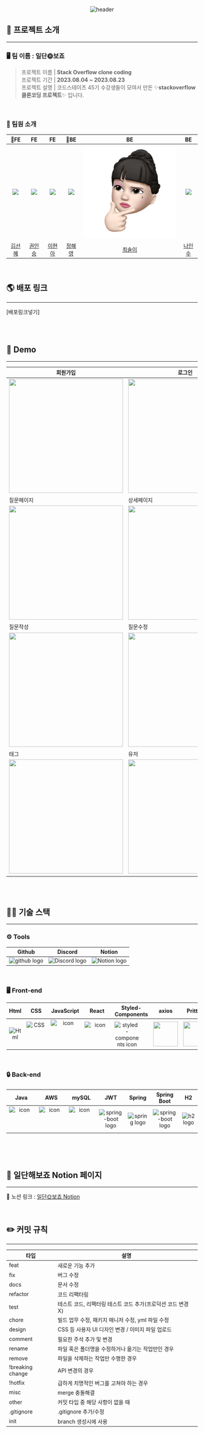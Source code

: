 <div align="center">

![header](https://capsule-render.vercel.app/api?type=waving&color=auto&height=300&section=header&text=Stack%20Overflow&fontSize=90&animation=fadeIn&fontAlignY=38&desc=Clone%20Coding%20-%20일단🌞보죠&descAlignY=51&descAlign=73)
</div>

## 📜 프로젝트 소개

---
### 🖥️ 팀 이름 : 일단🌞보죠

>프로젝트 이름 | **Stack Overflow clone coding**  
프로젝트 기간 | **2023.08.04 ~ 2023.08.23**   
프로젝트 설명 | 코드스테이츠 45기 수강생들이 모여서 만든 ✨**stackoverflow 클론코딩 프로젝트**✨ 입니다.

<br />

### 👥 팀원 소개

|                               👑FE                               |                                FE                                 |                                FE                                 |                               👑BE                               |                                BE                                |                                BE                                |
| :---------------------------------------------------------------: | :---------------------------------------------------------------: | :---------------------------------------------------------------: | :---------------------------------------------------------------: | :--------------------------------------------------------------: | :--------------------------------------------------------------: |
| <img src="https://avatars.githubusercontent.com/u/115705457?v=4"> | <img src="https://avatars.githubusercontent.com/u/115705457?v=4"> | <img src="https://avatars.githubusercontent.com/u/115705457?v=4"> | <img src="https://avatars.githubusercontent.com/u/115705457?v=4"> | ![img.png](img.png) | <img src="https://avatars.githubusercontent.com/u/115705457?v=4"> |
|             [김선혜]()             |             [권인승]()              |              [이현아]()              |              [정해영]()              |          [최솔이]()           |             [나인수]()              |

<br />

## 🌎 배포 링크

---
[배포링크넣기]

</br>
</br>

## 🚀 Demo

---
| 회원가입                                           | 로그인                                                                                                                                            | 로그아웃                                          |
|------------------------------------------------|------------------------------------------------------------------------------------------------------------------------------------------------|-----------------------------------------------|
| <img src="이미지1" width="300px" height="300px">  | <img src="이미지2" width="300px" height="300px">                                                                                                  | <img src="이미지3" width="300px" height="300px"> |
| 질문페이지                                          | 상세페이지                                                                                                                                          | 검색페이지                                         |
| <img src="이미지4" width="300px" height="300px">  | <img src="이미지5" width="300px" height="300px">                                                                                                  | <img src="이미지6" width="300px" height="300px"> |
| 질문작성                                           | 질문수정                                                                                                                                           | 답변수정                                          |
| <img src="이미지7" width="300px" height="300px">  | <img src="이미지8" width="300px" height="300px">                                                                                                  | <img src="이미지9" width="300px" height="300px"> |
| 태그                                             | 유저                                                                                                                                             
| <img src="이미지10" width="300px" height="300px"> | <img src="이미지11" width="300px" height="300px"> 


<br />
<br />

## 🧑‍💻 기술 스택

---
### <span style=""> ⚙️ **Tools** </span>
|                            Github                            |                           Discord                            |                            Notion                            |
| :----------------------------------------------------------: | :----------------------------------------------------------: | :----------------------------------------------------------: |
| <img alt="github logo" src="https://techstack-generator.vercel.app/github-icon.svg" width="65" height="65"> | <img alt="Discord logo" src="https://assets-global.website-files.com/6257adef93867e50d84d30e2/62595384e89d1d54d704ece7_3437c10597c1526c3dbd98c737c2bcae.svg" height="65" width="65"> | <img alt="Notion logo" src="https://www.notion.so/cdn-cgi/image/format=auto,width=640,quality=100/front-static/shared/icons/notion-app-icon-3d.png" height="65" width="65"> |

<br/>

### <span style=""> 🖥 **Front-end** </span>
|                             Html                             |                             CSS                              |                          JavaScript                          |                            React                             |                    Styled-<br>Components                     |                            axios                             |                           Prittier                           |                            esLint                            |                         React-Quill                          |
| :----------------------------------------------------------: | :----------------------------------------------------------: | :----------------------------------------------------------: | :----------------------------------------------------------: | :----------------------------------------------------------: | :----------------------------------------------------------: | :----------------------------------------------------------: | :----------------------------------------------------------: | :----------------------------------------------------------: |
| <img alt="Html" src ="https://upload.wikimedia.org/wikipedia/commons/thumb/6/61/HTML5_logo_and_wordmark.svg/440px-HTML5_logo_and_wordmark.svg.png" width="65" height="65" /> | <div style="display: flex; align-items: flex-start;"><img src="https://user-images.githubusercontent.com/111227745/210204643-4c3d065c-59ec-481d-ac13-cea795730835.png" alt="CSS" width="50" height="65" /></div> | <div style="display: flex; align-items: flex-start;"><img src="https://techstack-generator.vercel.app/js-icon.svg" alt="icon" width="75" height="75" /></div> | <div style="display: flex; align-items: flex-start;"><img src="https://techstack-generator.vercel.app/react-icon.svg" alt="icon" width="65" height="65" /></div> | <div style="display: flex; align-items: flex-start;"><img src="https://styled-components.com/logo.png" alt="styled-components icon" width="65" height="65" /></div> | <div style="display: flex; align-items: flex-start;"><img src="https://axios-http.com/assets/logo.svg" width="65" height="65"/></div> | <div style="display: flex; align-items: flex-start;"><img src="https://user-images.githubusercontent.com/81786662/210203759-1bd2d0ea-86b3-43c0-8e30-44436d73bb9f.png" width="65" height="65"/></div> | <div style="display: flex; align-items: flex-start;"><img src="https://user-images.githubusercontent.com/81786662/210204062-cb572e61-2027-4a9b-a52c-0eac83bcf703.jpeg" width="100" height="65"/></div> | <div style="display: flex; align-items: flex-start;"><img src="https://user-images.githubusercontent.com/81786662/210204172-8fc62516-4ee9-410d-859a-17a0da1e76f9.png" width="100" height="65"/></div> |

<br/>

### <span style="">🔒  **Back-end**

### </span>

|                             Java                             |                             AWS                              |                            mySQL                             |                             JWT                              |                            Spring                            |                        Spring<br>Boot                        |                                                                            H2                                                                            |
| :----------------------------------------------------------: | :----------------------------------------------------------: | :----------------------------------------------------------: | :----------------------------------------------------------: | :----------------------------------------------------------: | :----------------------------------------------------------: |:--------------------------------------------------------------------------------------------------------------------------------------------------------:|
| <div style="display: flex; align-items: flex-start;"><img src="https://techstack-generator.vercel.app/java-icon.svg" alt="icon" width="65" height="65" /></div> | <div style="display: flex; align-items: flex-start;"><img src="https://techstack-generator.vercel.app/aws-icon.svg" alt="icon" width="65" height="65" /></div> | <div style="display: flex; align-items: flex-start;"><img src="https://techstack-generator.vercel.app/mysql-icon.svg" alt="icon" width="65" height="65" /></div> | <img alt="spring-boot logo" src="https://noticon-static.tammolo.com/dgggcrkxq/image/upload/v1569654347/noticon/mdujedvj9w8c9rz9phny.png" width="65" height="65" > | <img alt="spring logo" src="https://www.vectorlogo.zone/logos/springio/springio-icon.svg" height="50" width="50" > | <img alt="spring-boot logo" src="https://t1.daumcdn.net/cfile/tistory/27034D4F58E660F616" width="65" height="65" > | <img alt="h2 logo" src="https://noticon-static.tammolo.com/dgggcrkxq/image/upload/v1671751435/noticon/f2acjrbrdkr51kbizhoa.png" width="65" height="65" > |

<br/>


<br />
<br />


## 📒 일단해보죠 Notion 페이지

---
📃 노션 링크 : [일단🌞보죠 Notion](https://www.notion.so/da0f924e6d454c79ab455547eb110e08, "notion link")

<br/>

## ✏️ 커밋 규칙

---
| 타입 | 설명 |
| --- | --- |
| feat | 새로운 기능 추가 |
| fix | 버그 수정 |
| docs | 문서 수정 |
| refactor | 코드 리팩터링 |
| test | 테스트 코드, 리팩터링 테스트 코드 추가(프로덕션 코드 변경 X) |
| chore | 빌드 업무 수정, 패키지 매니저 수정, yml 파일 수정 |
| design | CSS 등 사용자 UI 디자인 변경 / 이미지 파일 업로드 |
| comment | 필요한 주석 추가 및 변경 |
| rename | 파일 혹은 폴더명을 수정하거나 옮기는 작업만인 경우 |
| remove | 파일을 삭제하는 작업만 수행한 경우 |
| !breaking change | API 변경의 경우 |
| !hotfix | 급하게 치명적인 버그를 고쳐야 하는 경우 |
| misc | merge 충돌해결 |
| other |  커밋 타입 중 해당 사항이 없을 때  |
| .gitignore | .gitignore 추가/수정 |
| init | branch 생성시에 사용 |